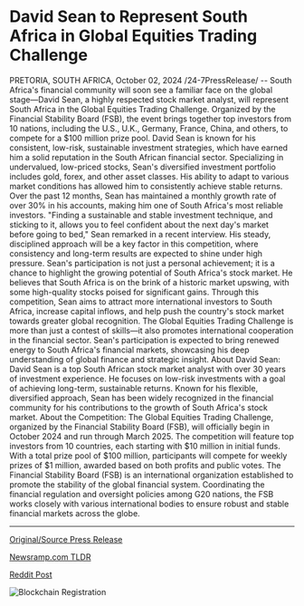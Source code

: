 # David Sean to Represent South Africa in Global Equities Trading Challenge

PRETORIA, SOUTH AFRICA, October 02, 2024 /24-7PressRelease/ -- South Africa's financial community will soon see a familiar face on the global stage—David Sean, a highly respected stock market analyst, will represent South Africa in the Global Equities Trading Challenge. Organized by the Financial Stability Board (FSB), the event brings together top investors from 10 nations, including the U.S., U.K., Germany, France, China, and others, to compete for a $100 million prize pool.  David Sean is known for his consistent, low-risk, sustainable investment strategies, which have earned him a solid reputation in the South African financial sector. Specializing in undervalued, low-priced stocks, Sean's diversified investment portfolio includes gold, forex, and other asset classes. His ability to adapt to various market conditions has allowed him to consistently achieve stable returns. Over the past 12 months, Sean has maintained a monthly growth rate of over 30% in his accounts, making him one of South Africa's most reliable investors.  "Finding a sustainable and stable investment technique, and sticking to it, allows you to feel confident about the next day's market before going to bed," Sean remarked in a recent interview. His steady, disciplined approach will be a key factor in this competition, where consistency and long-term results are expected to shine under high pressure.  Sean's participation is not just a personal achievement; it is a chance to highlight the growing potential of South Africa's stock market. He believes that South Africa is on the brink of a historic market upswing, with some high-quality stocks poised for significant gains. Through this competition, Sean aims to attract more international investors to South Africa, increase capital inflows, and help push the country's stock market towards greater global recognition.  The Global Equities Trading Challenge is more than just a contest of skills—it also promotes international cooperation in the financial sector. Sean's participation is expected to bring renewed energy to South Africa's financial markets, showcasing his deep understanding of global finance and strategic insight.  About David Sean: David Sean is a top South African stock market analyst with over 30 years of investment experience. He focuses on low-risk investments with a goal of achieving long-term, sustainable returns. Known for his flexible, diversified approach, Sean has been widely recognized in the financial community for his contributions to the growth of South Africa's stock market.  About the Competition: The Global Equities Trading Challenge, organized by the Financial Stability Board (FSB), will officially begin in October 2024 and run through March 2025. The competition will feature top investors from 10 countries, each starting with $10 million in initial funds. With a total prize pool of $100 million, participants will compete for weekly prizes of $1 million, awarded based on both profits and public votes.  The Financial Stability Board (FSB) is an international organization established to promote the stability of the global financial system. Coordinating the financial regulation and oversight policies among G20 nations, the FSB works closely with various international bodies to ensure robust and stable financial markets across the globe. 

---

[Original/Source Press Release](https://www.24-7pressrelease.com/press-release/514867/david-sean-to-represent-south-africa-in-global-equities-trading-challenge)
                    

[Newsramp.com TLDR](https://newsramp.com/curated-news/renowned-south-african-analyst-david-sean-to-compete-in-global-equities-trading-challenge/48710223f83c63e74df694ed1ec27510) 

 



[Reddit Post](https://www.reddit.com/r/Business_NewsRamp/comments/1ful1a7/renowned_south_african_analyst_david_sean_to/) 



![Blockchain Registration](https://cdn.newsramp.app/24-7PressRelease/qrcode/2410/2/tallRQd7.webp)